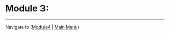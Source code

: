 # Module 3: 


-------------

Navigate to ([Module4](../module4/readme.md) | [Main Menu](../README.md))

